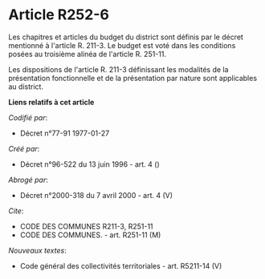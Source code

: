 # Article R252-6

Les chapitres et articles du budget du district sont définis par le décret mentionné à l'article R. 211-3. Le budget est voté
dans les conditions posées au troisième alinéa de l'article R. 251-11.

Les dispositions de l'article R. 211-3 définissant les modalités de la présentation fonctionnelle et de la présentation par
nature sont applicables au district.

**Liens relatifs à cet article**

_Codifié par_:

  - Décret n°77-91 1977-01-27

_Créé par_:

  - Décret n°96-522 du 13 juin 1996 - art. 4 ()

_Abrogé par_:

  - Décret n°2000-318 du 7 avril 2000 - art. 4 (V)

_Cite_:

  - CODE DES COMMUNES R211-3, R251-11
  - CODE DES COMMUNES. - art. R251-11 (M)

_Nouveaux textes_:

  - Code général des collectivités territoriales - art. R5211-14 (V)
